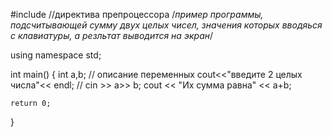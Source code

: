 #include <iostream> //директива препроцессора
/*пример программы, подсчитывающей сумму двух целых чисел, значения которых вводяься с клавиатуры, а резльтат выводится на экран*/

using namespace std;

int main()
{
    int a,b; // описание переменных
    cout<<"введите 2 целых числа"<< endl; //
    cin >> a>> b;
    cout << "Их сумма равна" << a+b;

    return 0;
}
